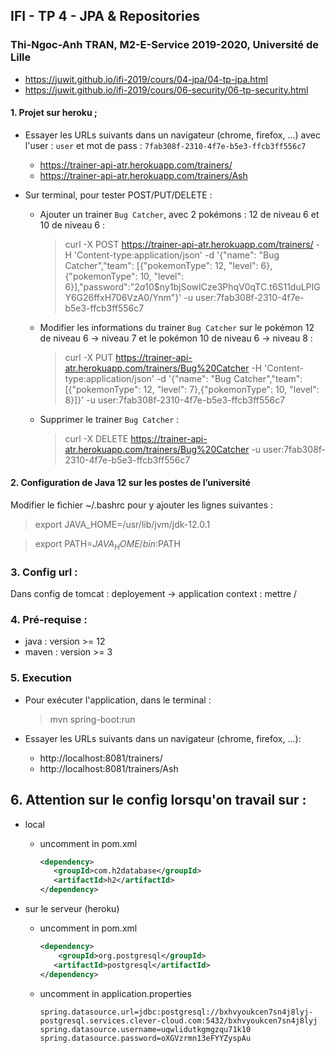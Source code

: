 ## IFI - TP 4 - JPA & Repositories

### Thi-Ngoc-Anh TRAN, M2-E-Service 2019-2020, Université de Lille

- https://juwit.github.io/ifi-2019/cours/04-jpa/04-tp-jpa.html
- https://juwit.github.io/ifi-2019/cours/06-security/06-tp-security.html

#### 1. Projet sur heroku ;
- Essayer les URLs suivants dans un navigateur (chrome, firefox, ...) avec l'user : `user` et mot de pass : `7fab308f-2310-4f7e-b5e3-ffcb3ff556c7`
    + https://trainer-api-atr.herokuapp.com/trainers/
    + https://trainer-api-atr.herokuapp.com/trainers/Ash
    
- Sur terminal, pour tester POST/PUT/DELETE :
    + Ajouter un trainer `Bug Catcher`, avec 2 pokémons : 12 de niveau 6 et 10 de niveau 6 :

        > curl -X POST https://trainer-api-atr.herokuapp.com/trainers/ -H 'Content-type:application/json' -d '{"name": "Bug Catcher","team": [{"pokemonType": 12, "level": 6},{"pokemonType": 10, "level": 6}],"password":"$2a$10$ny1bjSowICze3PhqV0qTC.t6S11duLPIGY6G26ffxH706VzA0/Ynm"}' -u user:7fab308f-2310-4f7e-b5e3-ffcb3ff556c7

    + Modifier les informations du trainer `Bug Catcher` sur le pokémon 12 de niveau 6 -> niveau 7 et le pokémon 10 de niveau 6 -> niveau 8 :

        > curl -X PUT https://trainer-api-atr.herokuapp.com/trainers/Bug%20Catcher -H 'Content-type:application/json' -d '{"name": "Bug Catcher","team": [{"pokemonType": 12, "level": 7},{"pokemonType": 10, "level": 8}]}'  -u user:7fab308f-2310-4f7e-b5e3-ffcb3ff556c7

    + Supprimer le trainer `Bug Catcher` :

        > curl -X DELETE https://trainer-api-atr.herokuapp.com/trainers/Bug%20Catcher  -u user:7fab308f-2310-4f7e-b5e3-ffcb3ff556c7

#### 2. Configuration de Java 12 sur les postes de l’université
Modifier le fichier ~/.bashrc pour y ajouter les lignes suivantes :

> export JAVA_HOME=/usr/lib/jvm/jdk-12.0.1

> export PATH=$JAVA_HOME/bin:$PATH

### 3. Config url :
Dans config de tomcat : deployement -> application context : mettre /

### 4. Pré-requise : 
- java : version >= 12
- maven : version >= 3

### 5. Execution
- Pour exécuter l'application, dans le terminal :

    > mvn spring-boot:run

- Essayer les URLs suivants dans un navigateur (chrome, firefox, ...):
    + http://localhost:8081/trainers/ 
    + http://localhost:8081/trainers/Ash

## 6. Attention sur le config lorsqu'on travail sur :
- local
    -  uncomment in pom.xml
        ```xml
        <dependency>
           <groupId>com.h2database</groupId>
           <artifactId>h2</artifactId>
        </dependency>
        ```  
     
- sur le serveur (heroku)
    -  uncomment in pom.xml
        ```xml
        <dependency>
            <groupId>org.postgresql</groupId>
           <artifactId>postgresql</artifactId>
        </dependency>
        ```
    - uncomment in application.properties
        ```properties
        spring.datasource.url=jdbc:postgresql://bxhvyoukcen7sn4j8lyj-postgresql.services.clever-cloud.com:5432/bxhvyoukcen7sn4j8lyj
        spring.datasource.username=uqwlidutkgmgzqu71k10
        spring.datasource.password=oXGVzrmn13eFYYZyspAu
        ```